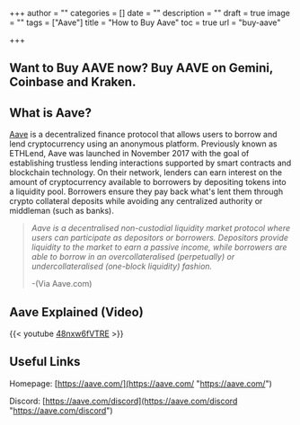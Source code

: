 +++
author = ""
categories = []
date = ""
description = ""
draft = true
image = ""
tags = ["Aave"]
title = "How to Buy Aave"
toc = true
url = "buy-aave"

+++
## **Want to Buy AAVE now? Buy AAVE on Gemini, Coinbase and Kraken.**

## What is Aave?

[Aave](https://aave.com/) is a decentralized finance protocol that allows users to borrow and lend cryptocurrency using an anonymous platform. Previously known as ETHLend, Aave was launched in November 2017 with the goal of establishing trustless lending interactions supported by smart contracts and blockchain technology. On their network, lenders can earn interest on the amount of cryptocurrency available to borrowers by depositing tokens into a liquidity pool. Borrowers ensure they pay back what's lent them through crypto collateral deposits while avoiding any centralized authority or middleman (such as banks).

> _Aave is a decentralised non-custodial liquidity market protocol where users can participate as depositors or borrowers. Depositors provide liquidity to the market to earn a passive income, while borrowers are able to borrow in an overcollateralised (perpetually) or undercollateralised (one-block liquidity) fashion._
>
> \-(Via Aave.com)

## Aave Explained (Video)

{{< youtube [48nxw6fVTRE](https://www.youtube.com/embed/48nxw6fVTRE "https://www.youtube.com/embed/48nxw6fVTRE") >}}

## Useful Links

Homepage: [https://aave.com/](https://aave.com/ "https://aave.com/")

Discord: [https://aave.com/discord](https://aave.com/discord "https://aave.com/discord")